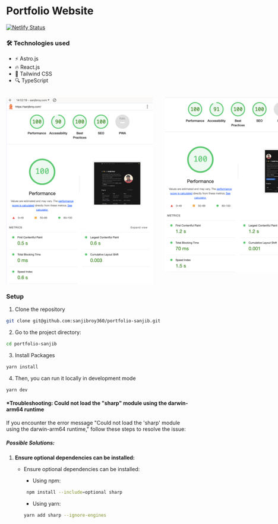 # Portfolio Website

[![Netlify Status](https://api.netlify.com/api/v1/badges/76eda2bb-4a35-4b8a-80a3-a2a61d514e93/deploy-status)](https://app.netlify.com/sites/sanjib-roy/deploys)

### 🛠️ Technologies used

- ⚡️ Astro.js
- 🔥 React.js
- 🎨 Tailwind CSS
- 🔍 TypeScript
<br/>
<div style="display: flex; justify-content: space-between; align-items: flex-start;">
    <img src="src/assets/Images/performance/desktop-view-performance.png" width="395px" style="display: block; object-fit: contain;" alt="Lighthouse: Desktop View Performance"/>&nbsp;&nbsp;&nbsp;&nbsp;&nbsp;&nbsp;&nbsp;&nbsp;
    <img src="src/assets/Images/performance/mobile-view-performance.png" width="395px" style="display: block; object-fit: contain;" alt="Lighthouse: Mobile View Performance"/>
</div>

### Setup

1. Clone the repository
```bash
git clone git@github.com:sanjibroy360/portfolio-sanjib.git
```

2. Go to the project directory:

```bash
cd portfolio-sanjib
```

3. Install Packages
```bash
yarn install
```

4.  Then, you can run it locally in development mode
```bash
yarn dev
```

#### *Troubleshooting: Could not load the "sharp" module using the darwin-arm64 runtime

If you encounter the error message "Could not load the 'sharp' module using the darwin-arm64 runtime," follow these steps to resolve the issue:

##### Possible Solutions:

1. **Ensure optional dependencies can be installed:**
    - Ensure optional dependencies can be installed:

      - Using npm:

      ```bash
       npm install --include=optional sharp
      ```
      - Using yarn:

      ```bash
      yarn add sharp --ignore-engines
      ```